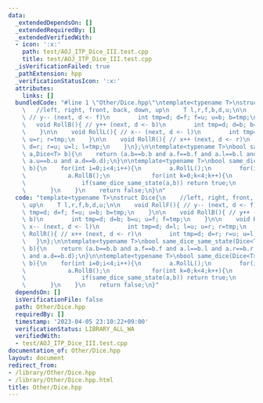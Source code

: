 ```yaml
---
data:
  _extendedDependsOn: []
  _extendedRequiredBy: []
  _extendedVerifiedWith:
  - icon: ':x:'
    path: test/AOJ_ITP_Dice_III.test.cpp
    title: test/AOJ_ITP_Dice_III.test.cpp
  _isVerificationFailed: true
  _pathExtension: hpp
  _verificationStatusIcon: ':x:'
  attributes:
    links: []
  bundledCode: "#line 1 \"Other/Dice.hpp\"\ntemplate<typename T>\nstruct Dice{\n \
    \   //left, right, front, back, down, up\n    T l,r,f,b,d,u;\n\n    void RollF(){\
    \ // y-- (next, d <- f)\n        int tmp=d; d=f; f=u; u=b; b=tmp;\n    }\n\n \
    \   void RollB(){ // y++ (next, d <- b)\n        int tmp=d; d=b; b=u; u=f; f=tmp;\n\
    \    }\n\n    void RollL(){ // x-- (next, d <- l)\n        int tmp=d; d=l; l=u;\
    \ u=r; r=tmp;\n    }\n\n    void RollR(){ // x++ (next, d <- r)\n        int tmp=d;\
    \ d=r; r=u; u=l; l=tmp;\n    }\n};\n\ntemplate<typename T>\nbool same_dice_same_state(Dice<T>\
    \ a,Dice<T> b){\n    return (a.b==b.b and a.f==b.f and a.l==b.l and a.r==b.r and\
    \ a.u==b.u and a.d==b.d);\n}\n\ntemplate<typename T>\nbool same_dice(Dice<T> a,Dice<T>\
    \ b){\n    for(int i=0;i<4;i++){\n        a.RollL();\n        for(int j=0;j<4;j++){\n\
    \            a.RollB();\n            for(int k=0;k<4;k++){\n                a.RollL();\n\
    \                if(same_dice_same_state(a,b)) return true;\n            }\n \
    \       }\n    }\n    return false;\n}\n"
  code: "template<typename T>\nstruct Dice{\n    //left, right, front, back, down,\
    \ up\n    T l,r,f,b,d,u;\n\n    void RollF(){ // y-- (next, d <- f)\n        int\
    \ tmp=d; d=f; f=u; u=b; b=tmp;\n    }\n\n    void RollB(){ // y++ (next, d <-\
    \ b)\n        int tmp=d; d=b; b=u; u=f; f=tmp;\n    }\n\n    void RollL(){ //\
    \ x-- (next, d <- l)\n        int tmp=d; d=l; l=u; u=r; r=tmp;\n    }\n\n    void\
    \ RollR(){ // x++ (next, d <- r)\n        int tmp=d; d=r; r=u; u=l; l=tmp;\n \
    \   }\n};\n\ntemplate<typename T>\nbool same_dice_same_state(Dice<T> a,Dice<T>\
    \ b){\n    return (a.b==b.b and a.f==b.f and a.l==b.l and a.r==b.r and a.u==b.u\
    \ and a.d==b.d);\n}\n\ntemplate<typename T>\nbool same_dice(Dice<T> a,Dice<T>\
    \ b){\n    for(int i=0;i<4;i++){\n        a.RollL();\n        for(int j=0;j<4;j++){\n\
    \            a.RollB();\n            for(int k=0;k<4;k++){\n                a.RollL();\n\
    \                if(same_dice_same_state(a,b)) return true;\n            }\n \
    \       }\n    }\n    return false;\n}"
  dependsOn: []
  isVerificationFile: false
  path: Other/Dice.hpp
  requiredBy: []
  timestamp: '2023-04-05 23:10:22+09:00'
  verificationStatus: LIBRARY_ALL_WA
  verifiedWith:
  - test/AOJ_ITP_Dice_III.test.cpp
documentation_of: Other/Dice.hpp
layout: document
redirect_from:
- /library/Other/Dice.hpp
- /library/Other/Dice.hpp.html
title: Other/Dice.hpp
---
```

